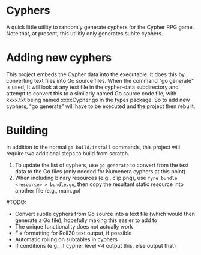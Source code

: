 # Cyphers
A quick little utility to randomly generate cyphers for the Cypher RPG game.  Note that, at present,
this utilitly only generates sublte cyphers.

# Adding new cyphers
This project embeds the Cypher data into the executable.  It does this by converting text files into Go source files.  When the command "go generate" is used, It will look at any text file in the cypher-data subdirectory and attempt to convert this to a similarly named Go source code file, with xxxx.txt being named xxxxCypher.go in the types package.  So to add new cyphers, "go generate" will have to be executed and the project then rebuilt.

# Building
In addition to the normal `go build/install` commands, this project will require two additional steps to build from scratch.
1. To update the list of cyphers, use `go generate` to convert from the text data to the Go files (only needed for Numenera cyphers at this point)
2. When including binary resources (e.g., clip.png), use `fyne bundle <resource> > bundle.go`, then copy the resultant static resource into another file (e.g., main.go)

#TODO:
  * Convert subtle cyphers from Go source into a text file (which would then generate a Go file), hopefully making this easier to add to
  * The unique functionality does not actually work
  * Fix formatting for Roll20 text output, if possible
  * Automatic rolling on subtables in cyphers
  * If conditions (e.g., if cypher level <4 output this, else output that)
